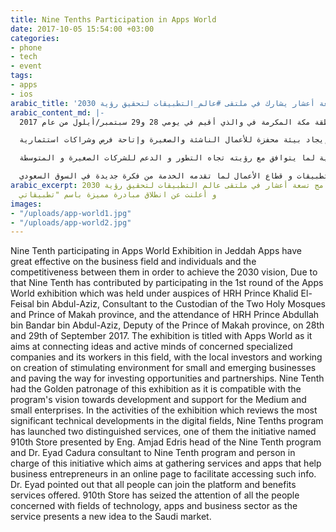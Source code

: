 ```yaml
---
title: Nine Tenths Participation in Apps World
date: 2017-10-05 15:54:00 +03:00
categories:
- phone
- tech
- event
tags:
- apps
- ios
arabic_title: 'تسعة أعشار يشارك في ملتقى #عالم_التطبيقات لتحقيق رؤية 2030'
arabic_content_md: |-
  باتت التطبيقات تؤثر بشكل كبير على نطاق الأعمال والأفراد و نسبة التنافس فيما بينهم لتحقيق رؤية 2030،حيث ساهمت تسعة أعشار بالمشاركة في ملتقى عالم التطبيقات دورته الأولى المقام برعاية كريمة من صاحب السمو الملكي الأمير خالد الفيصل بن عبدالعزيز مستشار خادم الحرمين الشريفين أمير منطقة مكة المكرمة، وتشريف صاحب السمو الملكي الأمير عبدالله بن بندر بن عبدالعزيز نائب أمير منطقة مكة المكرمة في والذي أقيم في يومي 28 و29 سبتمبر/أيلول من عام 2017.

  وقد اطلق على الملتقى اسم "# عالم_التطبيقات " لما يهدف إلى ربط الأفكار و العقول النشطة من المهتمين من الشركات المختصة و العاملين بها في هذا المجال مع المستثمرين المحليين والعمل على إيجاد بيئة محفزة للأعمال الناشئة والصغيرة وإتاحة فرص وشراكات استثمارية.

  قام برنامج تسعة أعشار برعاية هذا الملتقى رعاية ذهبية لما يتوافق مع رؤيته تجاه التطور و الدعم للشركات الصغيرة و المتوسطة.

  من فعاليات اللقاء الذي يستعرض أبرز التطورات التقنية في المجالات الرقمية اطلقت تسعة أعشار مبادرتين متميزتين احدهما مبادرة " تطبيقاتي " قدمها المهندس أمجد إدريس رئيس تسعة أعشار والدكتور إياد قدورة مستشار تسعة أعشار والمسؤول عن هذه المبادرة و التي تهدف إلى جمع الخدمات و التطبيقات التي تساعد رواد الأعمال في صفحة على الأنترنت لتسهيل الوصول إليها، و اشار د. إياد أنه يمكن للجميع الانضمام إلى المنصة و الاستفادة من الخدمات المقدمة بها. حصلت مبادرة تطبيقاتي على انتباه كل من هو مهتم في مجال التقنية و التطبيقات و قطاع الأعمال لما تقدمه الخدمة من فكرة جديدة في السوق السعودي.
arabic_excerpt: يشارك برنامج تسعة أعشار في ملتقى عالم التطبيقات لتحقيق رؤية 2030،
  و أعلنت عن انطلاق مبادرة مميزة باسم "تطبيقاتي
images:
- "/uploads/app-world1.jpg"
- "/uploads/app-world2.jpg"
---
```


 Nine Tenth participating in Apps World Exhibition in Jeddah
Apps have great effective on the business field and individuals and the competitiveness between them in order to achieve the 2030 vision, Due to that Nine Tenth has contributed by participating in the 1st round of the Apps World exhibition which was held under auspices of HRH Prince Khalid El-Feisal bin Abdul-Aziz, Consultant to the Custodian of the Two Holy Mosques and Prince of Makah province, and the attendance of HRH Prince Abdullah bin Bandar bin Abdul-Aziz, Deputy of the Prince of Makah province, on 28th and 29th of September 2017.
The exhibition is titled with Apps World as it aims at connecting ideas and active minds of concerned specialized companies and its workers in this field, with the local investors and working on creation of stimulating environment for small and emerging businesses and paving the way for investing opportunities and partnerships.
 Nine Tenth had the Golden patronage of this exhibition as it is compatible with the program's vision towards development and support for the Medium and small enterprises.
In the activities of the exhibition which reviews the most significant technical developments in the digital fields, Nine Tenths program has launched two distinguished services, one of them the initiative named 910th Store presented by Eng. Amjad Edris head of the Nine Tenth program and Dr. Eyad Cadura consultant to Nine Tenth program and person in charge of this initiative which aims at gathering services and apps that help business entrepreneurs in an online page to facilitate accessing such info. Dr. Eyad pointed out that all people can join the platform and benefits services offered. 910th Store has seized the attention of all the people concerned with fields of technology, apps and business sector as the service presents a new idea to the Saudi market.             
